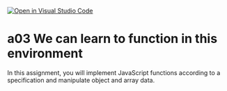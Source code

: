 [![Open in Visual Studio Code](https://classroom.github.com/assets/open-in-vscode-f059dc9a6f8d3a56e377f745f24479a46679e63a5d9fe6f495e02850cd0d8118.svg)](https://classroom.github.com/online_ide?assignment_repo_id=6258258&assignment_repo_type=AssignmentRepo)
# a03 We can learn to function in this environment
In this assignment, you will implement JavaScript functions according to a specification and manipulate object and array data.
